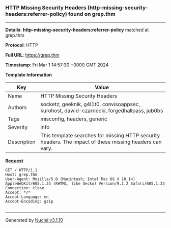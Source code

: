 ### HTTP Missing Security Headers (http-missing-security-headers:referrer-policy) found on grep.thm

----
**Details**: **http-missing-security-headers:referrer-policy** matched at grep.thm

**Protocol**: HTTP

**Full URL**: https://grep.thm

**Timestamp**: Fri Mar 1 14:57:30 +0000 GMT 2024

**Template Information**

| Key | Value |
| --- | --- |
| Name | HTTP Missing Security Headers |
| Authors | socketz, geeknik, g4l1t0, convisoappsec, kurohost, dawid-czarnecki, forgedhallpass, jub0bs |
| Tags | misconfig, headers, generic |
| Severity | info |
| Description | This template searches for missing HTTP security headers. The impact of these missing headers can vary.<br> |

**Request**
```http
GET / HTTP/1.1
Host: grep.thm
User-Agent: Mozilla/5.0 (Macintosh; Intel Mac OS X 10_14) AppleWebKit/605.1.33 (KHTML, like Gecko) Version/9.1.2 Safari/605.1.33
Connection: close
Accept: */*
Accept-Language: en
Accept-Encoding: gzip


```


----

Generated by [Nuclei v3.1.10](https://github.com/projectdiscovery/nuclei)